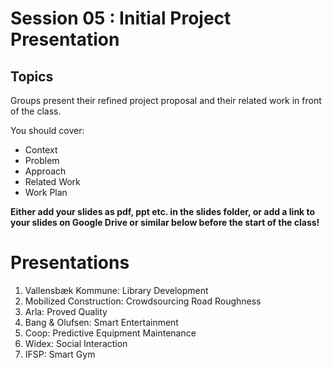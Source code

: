# Session 05 : Initial Project Presentation

## Topics

Groups present their refined project proposal and their related work in front of the class.

You should cover:

- Context
- Problem
- Approach
- Related Work
- Work Plan

**Either add your slides as pdf, ppt etc. in the slides folder, or add a link to
your slides on Google Drive or similar below before the start of the class!**

# Presentations

1. Vallensbæk Kommune: Library Development
4. Mobilized Construction: Crowdsourcing Road Roughness
7. Arla: Proved Quality
8. Bang & Olufsen: Smart Entertainment
10. Coop: Predictive Equipment Maintenance
16. Widex: Social Interaction
18. IFSP: Smart Gym
